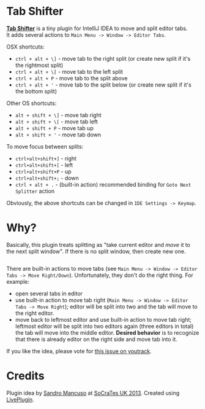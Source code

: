 Tab Shifter
====
[**Tab Shifter**](http://plugins.jetbrains.com/plugin/7475) is a tiny plugin for IntelliJ IDEA to move and split editor tabs.<br/>
It adds several actions to ``Main Menu -> Window -> Editor Tabs``.

OSX shortcuts:
 - ``ctrl + alt + \]`` - move tab to the right split (or create new split if it's the rightmost split)
 - ``ctrl + alt + \[`` - move tab to the left split
 - ``ctrl + alt + P`` - move tab to the split above
 - ``ctrl + alt + '`` - move tab to the split below (or create new split if it's the bottom split)

Other OS shortcuts:
 - ``alt + shift + \]`` - move tab right
 - ``alt + shift + \[`` - move tab left
 - ``alt + shift + P`` - move tab up
 - ``alt + shift + '`` - move tab down

To move focus between splits:
 - ``ctrl+alt+shift+]`` - right
 - ``ctrl+alt+shift+[`` - left
 - ``ctrl+alt+shift+P`` - up
 - ``ctrl+alt+shift+;`` - down
 - ``ctrl + alt + .`` - (built-in action) recommended binding for ``Goto Next Splitter`` action

Obviously, the above shortcuts can be changed in ``IDE Settings -> Keymap``.


Why?
====
Basically, this plugin treats splitting as "take current editor and *move* it to the next split window".
If there is no split window, then create new one.

<img src="https://raw.githubusercontent.com/dkandalov/tab-shift/master/tab-shifter.gif" alt="" title="" align="center"/>

There are built-in actions to move tabs (see ``Main Menu -> Window -> Editor Tabs -> Move Right/Down``).
Unfortunately, they don't do the right thing. For example:
 - open several tabs in editor
 - use built-in action to move tab right (``Main Menu -> Window -> Editor Tabs -> Move Right``);
   editor will be split into two and the tab will move to the right editor.
 - move back to leftmost editor and use built-in action to move tab right;
   leftmost editor will be split into two editors again (three editors in total) 
   the tab will move into the middle editor. 
   **Desired behavior** is to recognize that there is already editor on the right side and move tab into it. 

If you like the idea, please vote for [this issue on youtrack](https://youtrack.jetbrains.com/issue/IDEA-68692).


Credits
====
Plugin idea by [Sandro Mancuso](https://twitter.com/sandromancuso) at [SoCraTes UK 2013](http://socratesuk.org).
Created using [LivePlugin](https://github.com/dkandalov/live-plugin).